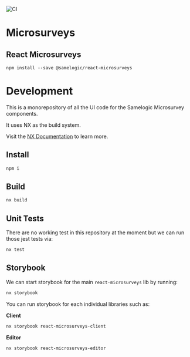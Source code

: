 ![CI](https://github.com/samelogic/microsurveys/actions/workflows/ci.yml/badge.svg?branch=main)

# Microsurveys

## React Microsurveys

```
npm install --save @samelogic/react-microsurveys
```

# Development

This is a monorepository of all the UI code for the Samelogic Microsurvey components.

It uses NX as the build system.

Visit the [NX Documentation](https://nx.dev/) to learn more.

## Install

```sh
npm i
```

## Build

```sh
nx build
```

## Unit Tests

There are no working test in this repository at the moment but we can run those jest tests via:

```sh
nx test
```

## Storybook

We can start storybook for the main `react-microsurveys` lib by running:

```sh
nx storybook
```

You can run storybook for each individual libraries such as:

**Client**

```sh
nx storybook react-microsurveys-client
```

**Editor**

```sh
nx storybook react-microsurveys-editor
```
